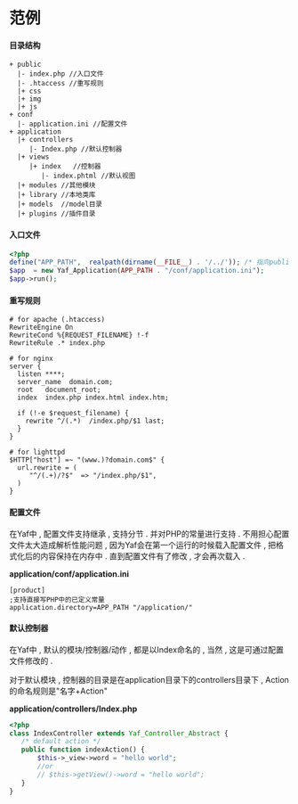# 范例

#### 目录结构

```
+ public
  |- index.php //入口文件
  |- .htaccess //重写规则    
  |+ css
  |+ img
  |+ js
+ conf
  |- application.ini //配置文件   
+ application
  |+ controllers
     |- Index.php //默认控制器
  |+ views    
     |+ index   //控制器
        |- index.phtml //默认视图
  |+ modules //其他模块
  |+ library //本地类库
  |+ models  //model目录
  |+ plugins //插件目录
```

#### 入口文件

```php
<?php
define("APP_PATH",  realpath(dirname(__FILE__) . '/../')); /* 指向public的上一级 */
$app  = new Yaf_Application(APP_PATH . "/conf/application.ini");
$app->run();
```

#### 重写规则

```
# for apache (.htaccess)
RewriteEngine On
RewriteCond %{REQUEST_FILENAME} !-f
RewriteRule .* index.php

# for nginx
server {
  listen ****;
  server_name  domain.com;
  root   document_root;
  index  index.php index.html index.htm;

  if (!-e $request_filename) {
    rewrite ^/(.*)  /index.php/$1 last;
  }
}

# for lighttpd
$HTTP["host"] =~ "(www.)?domain.com$" {
  url.rewrite = (
     "^/(.+)/?$"  => "/index.php/$1",
  )
}
```

#### 配置文件

在Yaf中 , 配置文件支持继承 , 支持分节 . 并对PHP的常量进行支持 . 不用担心配置文件太大造成解析性能问题 , 因为Yaf会在第一个运行的时候载入配置文件 , 把格式化后的内容保持在内存中 . 直到配置文件有了修改 , 才会再次载入 .

**application/conf/application.ini**

```
[product]
;支持直接写PHP中的已定义常量
application.directory=APP_PATH "/application/"
```

#### 默认控制器

在Yaf中 , 默认的模块/控制器/动作 , 都是以Index命名的 , 当然 , 这是可通过配置文件修改的 .

对于默认模块 , 控制器的目录是在application目录下的controllers目录下 , Action的命名规则是"名字+Action"

**application/controllers/Index.php**

```php
<?php
class IndexController extends Yaf_Controller_Abstract {
   /* default action */
   public function indexAction() {
       $this->_view->word = "hello world";
       //or
       // $this->getView()->word = "hello world";
   }
}
```



